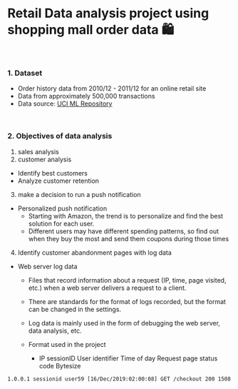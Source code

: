 </br>
</br>

# Retail Data analysis project using shopping mall order data 🛍

</br>

### 1. Dataset 
 - Order history data from 2010/12 - 2011/12 for an online retail site
 - Data from approximately 500,000 transactions 
 - Data source: [UCI ML Repository](https://archive.ics.uci.edu/ml/datasets/Online+Retail#)
 
</br>

### 2. Objectives of data analysis
 1. sales analysis
 2. customer analysis
   - Identify best customers
   - Analyze customer retention
 3. make a decision to run a push notification
 
   - Personalized push notification
       - Starting with Amazon, the trend is to personalize and find the best solution for each user.
        - Different users may have different spending patterns, so find out when they buy the most and send them coupons during those times
        
  4. Identify customer abandonment pages with log data
    
   - Web server log data
        - Files that record information about a request (IP, time, page visited, etc.) when a web server delivers a request to a client.
        - There are standards for the format of logs recorded, but the format can be changed in the settings.
        - Log data is mainly used in the form of debugging the web server, data analysis, etc.
        - Format used in the project

          - IP sessionID User identifier Time of day Request page status code Bytesize
   ```
   1.0.0.1 sessionid user59 [16/Dec/2019:02:00:08] GET /checkout 200 1508
   ```
 
 </br>
 </br>
 
